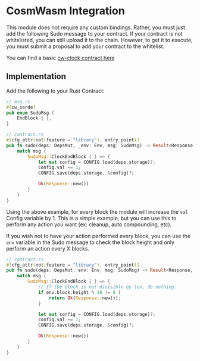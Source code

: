 # CosmWasm Integration

This module does not require any custom bindings. Rather, you must just add the following Sudo message to your contract. If your contract is not whitelisted, you can still upload it to the chain. However, to get it to execute, you must submit a proposal to add your contract to the whitelist.

You can find a basic [cw-clock contract here](https://github.com/Reecepbcups/cw-clock-example)

## Implementation

Add the following to your Rust Contract:

```rust
// msg.rs
#[cw_serde]
pub enum SudoMsg {    
    EndBlock { },
}

// contract.rs
#[cfg_attr(not(feature = "library"), entry_point)]
pub fn sudo(deps: DepsMut, _env: Env, msg: SudoMsg) -> Result<Response, ContractError> {
    match msg {        
        SudoMsg::ClockEndBlock { } => {
            let mut config = CONFIG.load(deps.storage)?;
            config.val += 1;
            CONFIG.save(deps.storage, &config)?;

            Ok(Response::new())
        }
    }
}
```

Using the above example, for every block the module will increase the `val` Config variable by 1. This is a simple example, but you can use this to perform any action you want (ex: cleanup, auto compounding, etc).

If you wish not to have your action performed every block, you can use the `env` variable in the Sudo message to check the block height and only perform an action every X blocks.

```rust
// contract.rs
#[cfg_attr(not(feature = "library"), entry_point)]
pub fn sudo(deps: DepsMut, env: Env, msg: SudoMsg) -> Result<Response, ContractError> {
    match msg {        
        SudoMsg::ClockEndBlock { } => {    
            // If the block is not divisible by ten, do nothing.      
            if env.block.height % 10 != 0 {
                return Ok(Response::new());
            }

            let mut config = CONFIG.load(deps.storage)?;
            config.val += 1;
            CONFIG.save(deps.storage, &config)?;

            Ok(Response::new())
        }
    }
}
```
